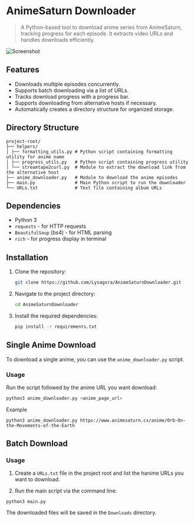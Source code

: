 # AnimeSaturn Downloader

> A Python-based tool to download anime series from AnimeSaturn, tracking progress for each episode. It extracts video URLs and handles downloads efficiently.

![Screenshot](https://github.com/Lysagxra/SimpleAnimeSaturnDownloader/blob/e7dd37df5b889e0788257db992995b4892fc6942/misc/ScreenshotV2.png)

## Features

- Downloads multiple episodes concurrently.
- Supports batch downloading via a list of URLs.
- Tracks download progress with a progress bar.
- Supports downloading from alternative hosts if necessary.
- Automatically creates a directory structure for organized storage.

## Directory Structure
```
project-root/
├── helpers/
│ ├── formatting_utils.py # Python script containing formatting utility for anime name
│ ├── progress_utils.py   # Python script containing progress utility
│ └── streamtape2curl.py  # Module to extract the download link from the alternative host
├── anime_downloader.py   # Module to download the anime episodes
├── main.py               # Main Python script to run the downloader
└── URLs.txt              # Text file containing album URLs
```

## Dependencies

- Python 3
- `requests` - for HTTP requests
- `BeautifulSoup` (bs4) - for HTML parsing
- `rich` - for progress display in terminal

## Installation

1. Clone the repository:
   ```bash
   git clone https://github.com/Lysagxra/AnimeSaturnDownloader.git

2. Navigate to the project directory:
   ```bash
   cd AnimeSaturnDownloader

3. Install the required dependencies:
   ```bash
   pip install -r requirements.txt

## Single Anime Download

To download a single anime, you can use the `anime_downloader.py` script.

### Usage

Run the script followed by the anime URL you want download:

```bash
python3 anime_downloader.py <anime_page_url>
```

Example

```
python3 anime_downloader.py https://www.animesaturn.cx/anime/Orb-On-the-Movements-of-the-Earth
```

## Batch Download

### Usage

1. Create a `URLs.txt` file in the project root and list the hanime URLs you want to download.

2. Run the main script via the command line:

```
python3 main.py
```

The downloaded files will be saved in the `Downloads` directory.
